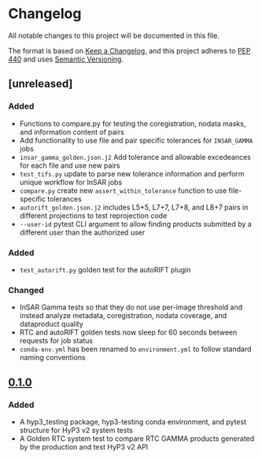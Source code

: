# Changelog

All notable changes to this project will be documented in this file.

The format is based on [Keep a Changelog](https://keepachangelog.com/en/1.0.0/),
and this project adheres to [PEP 440](https://www.python.org/dev/peps/pep-0440/) 
and uses [Semantic Versioning](https://semver.org/spec/v2.0.0.html).

## [unreleased]

### Added
* Functions to compare.py for testing the coregistration, nodata masks, and information content of pairs
* Add functionality to use file and pair specific tolerances for `INSAR_GAMMA` jobs
* `insar_gamma_golden.json.j2` Add tolerance and allowable excedeances for each file and use new pairs
* `test_tifs.py` update to parse new tolerance information and perform unique workflow for InSAR jobs
* `compare.py` create new `assert_within_tolerance` function to use file-specific tolerances
* `autorift_golden.json.j2` includes L5+5, L7+7, L7+8, and L8+7 pairs in different projections to test reprojection code
* `--user-id` pytest CLI argument to allow finding products submitted by a different user than the authorized user

### Added
* `test_autorift.py` golden test for the autoRIFT plugin

### Changed
* InSAR Gamma tests so that they do not use per-image threshold and instead analyze metadata, coregistration, nodata coverage, and dataproduct quality
* RTC and autoRIFT golden tests now sleep for 60 seconds between requests for job status
* `conda-env.yml` has been renamed to `environment.yml` to follow standard naming conventions 

## [0.1.0](https://github.com/ASFHyP3/hyp3-testing/compare/v0.0.0...v0.1.0)

### Added
* A hyp3_testing package, hyp3-testing conda environment, and pytest structure for HyP3 v2 system tests
* A Golden RTC system test to compare RTC GAMMA products generated by the production and test HyP3 v2 API
